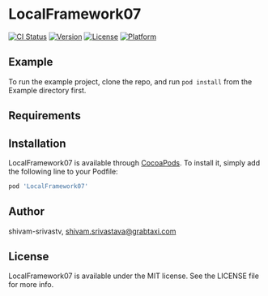 # LocalFramework07

[![CI Status](https://img.shields.io/travis/shivam-srivastv/LocalFramework07.svg?style=flat)](https://travis-ci.org/shivam-srivastv/LocalFramework07)
[![Version](https://img.shields.io/cocoapods/v/LocalFramework07.svg?style=flat)](https://cocoapods.org/pods/LocalFramework07)
[![License](https://img.shields.io/cocoapods/l/LocalFramework07.svg?style=flat)](https://cocoapods.org/pods/LocalFramework07)
[![Platform](https://img.shields.io/cocoapods/p/LocalFramework07.svg?style=flat)](https://cocoapods.org/pods/LocalFramework07)

## Example

To run the example project, clone the repo, and run `pod install` from the Example directory first.

## Requirements

## Installation

LocalFramework07 is available through [CocoaPods](https://cocoapods.org). To install
it, simply add the following line to your Podfile:

```ruby
pod 'LocalFramework07'
```

## Author

shivam-srivastv, shivam.srivastava@grabtaxi.com

## License

LocalFramework07 is available under the MIT license. See the LICENSE file for more info.
